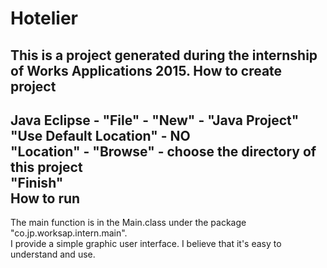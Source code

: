 Hotelier
===================================
This is a project generated during the internship of Works Applications 2015.
How to create project
-----------------------------------
Java Eclipse - "File" - "New" - "Java Project"<br>
"Use Default Location" - NO<br>
"Location" - "Browse" - choose the directory of this project<br>
"Finish"<br>
How to run
-----------------------------------
The main function is in the Main.class under the package "co.jp.worksap.intern.main".<br>
I provide a simple graphic user interface. I believe that it's easy to understand and use.<br>
